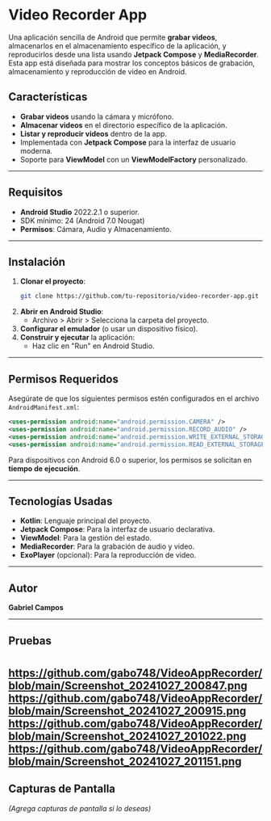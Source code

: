# Video Recorder App

Una aplicación sencilla de Android que permite **grabar videos**, almacenarlos en el almacenamiento específico de la aplicación, y reproducirlos desde una lista usando **Jetpack Compose** y **MediaRecorder**. Esta app está diseñada para mostrar los conceptos básicos de grabación, almacenamiento y reproducción de video en Android.

## Características
- **Grabar videos** usando la cámara y micrófono.
- **Almacenar videos** en el directorio específico de la aplicación.
- **Listar y reproducir videos** dentro de la app.
- Implementada con **Jetpack Compose** para la interfaz de usuario moderna.
- Soporte para **ViewModel** con un **ViewModelFactory** personalizado.

---
## Requisitos
- **Android Studio** 2022.2.1 o superior.
- SDK mínimo: 24 (Android 7.0 Nougat)
- **Permisos**: Cámara, Audio y Almacenamiento.

---

## Instalación

1. **Clonar el proyecto**:
   ```bash
   git clone https://github.com/tu-repositorio/video-recorder-app.git
   ```
2. **Abrir en Android Studio**:
   - Archivo > Abrir > Selecciona la carpeta del proyecto.
3. **Configurar el emulador** (o usar un dispositivo físico).
4. **Construir y ejecutar** la aplicación:
   - Haz clic en "Run" en Android Studio.
---

## Permisos Requeridos

Asegúrate de que los siguientes permisos estén configurados en el archivo `AndroidManifest.xml`:

```xml
<uses-permission android:name="android.permission.CAMERA" />
<uses-permission android:name="android.permission.RECORD_AUDIO" />
<uses-permission android:name="android.permission.WRITE_EXTERNAL_STORAGE" android:maxSdkVersion="28" />
<uses-permission android:name="android.permission.READ_EXTERNAL_STORAGE" />
```

Para dispositivos con Android 6.0 o superior, los permisos se solicitan en **tiempo de ejecución**.

---


## Tecnologías Usadas

- **Kotlin**: Lenguaje principal del proyecto.
- **Jetpack Compose**: Para la interfaz de usuario declarativa.
- **ViewModel**: Para la gestión del estado.
- **MediaRecorder**: Para la grabación de audio y video.
- **ExoPlayer** (opcional): Para la reproducción de video.

---

## Autor

**Gabriel Campos**  

---

## Pruebas

#
https://github.com/gabo748/VideoAppRecorder/blob/main/Screenshot_20241027_200847.png
https://github.com/gabo748/VideoAppRecorder/blob/main/Screenshot_20241027_200915.png
https://github.com/gabo748/VideoAppRecorder/blob/main/Screenshot_20241027_201022.png
https://github.com/gabo748/VideoAppRecorder/blob/main/Screenshot_20241027_201151.png
---

## Capturas de Pantalla

*(Agrega capturas de pantalla si lo deseas)*
